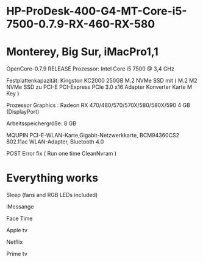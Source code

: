# HP-ProDesk-400-G4-MT-Core-i5-7500-0.7.9-RX-460-RX-580

# Monterey, Big Sur, iMacPro1,1 

OpenCore-0.7.9 RELEASE
Prozessor: Intel Core i5 7500 @ 3,4 GHz

Festplattenkapazität: Kingston KC2000 250GB M.2 NVMe SSD mit ( M.2 M2 NVMe SSD zu PCI-E PCI-Express PCIe 3.0 x16 Adapter Konverter Karte M Key )

Prozessor Graphics : Radeon RX 470/480/570/570X/580/580X/590 4 GB (DisplayPort)

Arbeitsspeichergröße: 8 GB

MQUPIN PCI-E-WLAN-Karte,Gigabit-Netzwerkkarte, BCM94360CS2 802.11ac WLAN-Adapter, Bluetooth 4.0

POST Error fix ( Run one time CleanNvram )

# Everything works

Sleep (fans and RGB LEDs included)

iMessange

Face Time

Apple tv

Netflix

Prime tv




